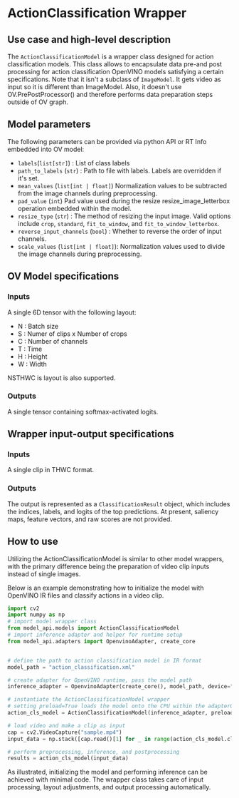 # ActionClassification Wrapper

## Use case and high-level description

The `ActionClassificationModel` is a wrapper class designed for action classification models.
This class allows to encapsulate data pre-and post processing for action classification OpenVINO models satisfying
a certain specifications.
Note that it isn't a subclass of `ImageModel`. It gets video as input so it is different than ImageModel.
Also, it doesn't use OV.PrePostProcessor() and therefore performs data preparation steps outside of OV graph.

## Model parameters

The following parameters can be provided via python API or RT Info embedded into OV model:
- `labels`(`list[str]`) : List of class labels
- `path_to_labels` (`str`) : Path to file with labels. Labels are overridden if it's set.
- `mean_values` (`list[int | float]`) Normalization values to be subtracted from the image channels during preprocessing.
- `pad_value` (`int`) Pad value used during the resize resize_image_letterbox operation embedded within the model.
- `resize_type` (`str`) : The method of resizing the input image. Valid options include `crop`, `standard`, `fit_to_window`, and `fit_to_window_letterbox`.
- `reverse_input_channels` (`bool`) : Whether to reverse the order of input channels.
- `scale_values` (`list[int | float]`): Normalization values used to divide the image channels during preprocessing.

## OV Model specifications

### Inputs

A single 6D tensor with the following layout:

- N : Batch size
- S : Numer of clips x Number of crops
- C : Number of channels
- T : Time
- H : Height
- W : Width

NSTHWC is layout is also supported.

### Outputs

A single tensor containing softmax-activated logits.

## Wrapper input-output specifications

### Inputs

A single clip in THWC format.

### Outputs

The output is represented as a `ClassificationResult` object, which includes the indices, labels, and logits of the top predictions.
At present, saliency maps, feature vectors, and raw scores are not provided.

## How to use

Utilizing the ActionClassificationModel is similar to other model wrappers, with the primary difference being the preparation of video clip inputs instead of single images.

Below is an example demonstrating how to initialize the model with OpenVINO IR files and classify actions in a video clip.


```python
import cv2
import numpy as np
# import model wrapper class
from model_api.models import ActionClassificationModel
# import inference adapter and helper for runtime setup
from model_api.adapters import OpenvinoAdapter, create_core


# define the path to action classification model in IR format
model_path = "action_classification.xml"

# create adapter for OpenVINO runtime, pass the model path
inference_adapter = OpenvinoAdapter(create_core(), model_path, device="CPU")

# instantiate the ActionClassificationModel wrapper
# setting preload=True loads the model onto the CPU within the adapter0
action_cls_model = ActionClassificationModel(inference_adapter, preload=True)

# load video and make a clip as input
cap = cv2.VideoCapture("sample.mp4")
input_data = np.stack([cap.read()[1] for _ in range(action_cls_model.clip_size)])

# perform preprocessing, inference, and postprocessing
results = action_cls_model(input_data)
```

As illustrated, initializing the model and performing inference can be achieved with minimal code.
The wrapper class takes care of input processing, layout adjustments, and output processing automatically.